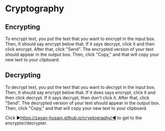 # Cryptography
## Encrypting
To encrypt text, you put the text that you want to encrypt in the input box.
Then, It should say encrypt below that.
If it says decrypt, click it and then click encrypt.
After that, click "Send".
The encrypted version of your text should appear in the output box.
Then, click "Copy," and that will copy your new text to your clipboard.

## Decrypting
To decrypt text, you put the text that you want to decrypt in the input box.
Then, It should say encrypt below that.
If it does says encrypt, click it and then click decrypt.
If it says decrypt, then don't click it.
After that, click "Send".
The decrypted version of your text should appear in the output box.
Then, click "Copy," and that will copy your new text to your clipboard.

Click ▶https://zayan-husain.github.io/cryptography/◀ to get to the encrypter/decrypter.
